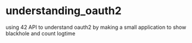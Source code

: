 # understanding_oauth2
using 42 API to understand oauth2 by making a small application to show blackhole and count logtime
